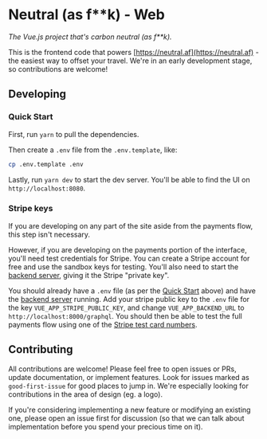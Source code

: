 # Neutral (as f**k) - Web

*The Vue.js project that's carbon neutral (as f\*\*k).*

This is the frontend code that powers [https://neutral.af](https://neutral.af) - the easiest way to offset your travel. We're in an early development stage, so contributions are welcome!

## Developing

### Quick Start

First, run `yarn` to pull the dependencies.

Then create a `.env` file from the `.env.template`, like:

```sh
cp .env.template .env
```

Lastly, run `yarn dev` to start the dev server. You'll be able to find the UI on `http://localhost:8080`.

### Stripe keys

If you are developing on any part of the site aside from the payments flow, this step isn't necessary.

However, if you are developing on the payments portion of the interface, you'll need test credentials for Stripe. You can create a Stripe account for free and use the sandbox keys for testing. You'll also need to start the [backend server](https://github.com/neutral-af/backend), giving it the Stripe "private key".

You should already have a `.env` file (as per the [Quick Start](#quick-start) above) and have the [backend server](https://github.com/neutral-af/backend) running. Add your stripe public key to the `.env` file for the key `VUE_APP_STRIPE_PUBLIC_KEY`, and change `VUE_APP_BACKEND_URL` to `http://localhost:8000/graphql`. You should then be able to test the full payments flow using one of the [Stripe test card numbers](https://stripe.com/docs/payments/payment-intents/web-manual#testing).

## Contributing

All contributions are welcome! Please feel free to open issues or PRs, update documentation, or implement features. Look for issues marked as `good-first-issue` for good places to jump in. We're especially looking for contributions in the area of design (eg. a logo).

If you're considering implementing a new feature or modifying an existing one, please open an issue first for discussion (so that we can talk about implementation before you spend your precious time on it).
